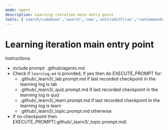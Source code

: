 ```yaml
---
mode: agent
description: Learning iteration main entry point
tools: ['search/codebase','search','new','edit/editFiles','runCommands','runTasks','problems','changes','vscodeAPI','openSimpleBrowser','fetch','githubRepo','extensions']
---
```


# Learning iteration main entry point

Instructions:
- include prompt: .github/agents.md
- Check if `learnlog.md` is provided, if yes then do EXECUTE_PROMPT for:
    - .github/_learn3/_lab.prompt.md if last recorded checkpoint in the learning log is lab
    - .github/_learn3/_quiz.prompt.md if last recorded checkpoint in the learning log is quiz
    - .github/_learn3/_learn.prompt.md if last recorded checkpoint in the learning log is learn
    - .github/_learn3/_topic.prompt.md otherwise
- If no checkpoint then EXECUTE_PROMPT(.github/_learn3/_topic.prompt.md)